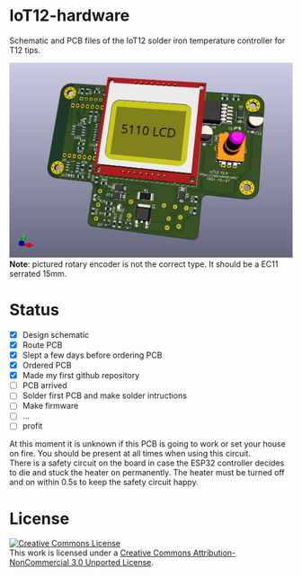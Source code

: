 # IoT12-hardware
Schematic and PCB files of the IoT12 solder iron temperature controller for T12 tips.


![](IoT12-render.jpg)
**Note**: pictured rotary encoder is not the correct type. It should be a EC11 serrated 15mm.

# Status

- [x] Design schematic
- [x] Route PCB
- [x] Slept a few days before ordering PCB
- [x] Ordered PCB
- [x] Made my first github repository
- [ ] PCB arrived
- [ ] Solder first PCB and make solder intructions
- [ ] Make firmware
- [ ] ...
- [ ] profit

At this moment it is unknown if this PCB is going to work or set your house on fire. You should be present at all times when using this circuit.\
There is a safety circuit on the board in case the ESP32 controller decides to die and stuck the heater on permanently. The heater must be turned off and on within 0.5s to keep the safety circuit happy.


# License

<a rel="license" href="http://creativecommons.org/licenses/by-nc/3.0/"><img alt="Creative Commons License" style="border-width:0" src="https://i.creativecommons.org/l/by-nc/3.0/88x31.png" /></a><br />This work is licensed under a <a rel="license" href="http://creativecommons.org/licenses/by-nc/3.0/">Creative Commons Attribution-NonCommercial 3.0 Unported License</a>.